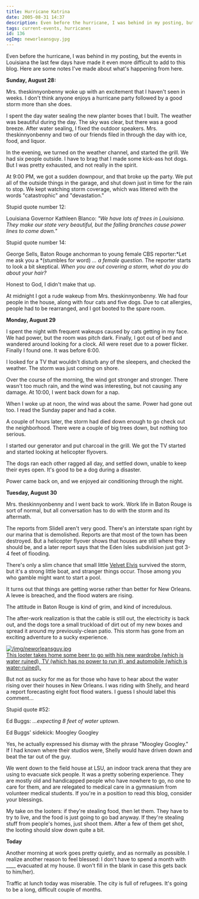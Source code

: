 ```yaml
---
title: Hurricane Katrina
date: 2005-08-31 14:37
description: Even before the hurricane, I was behind in my posting, but the events in Louisiana the last few days have made it even more difficult to add to this blog.  Here are some notes I've made about what's happening from here.
tags: current-events, hurricanes
id: 136
ogImg: neworleansguy.jpg
---
```

Even before the hurricane, I was behind in my posting, but the events in Louisiana the last few days have made it even more difficult to add to this blog.  Here are some notes I've made about what's happening from here.

**Sunday, August 28:**

Mrs. theskinnyonbenny woke up with an excitement that I haven't seen in weeks.  I don't think anyone enjoys a hurricane party followed by a good storm more than she does.  

I spent the day water sealing the new planter boxes that I built.  The weather was beautiful during the day.  The sky was clear, but there was a good breeze.  After water sealing, I fixed the outdoor speakers.  Mrs. theskinnyonbenny and two of our friends filed in through the day with ice, food, and liquor.

In the evening, we turned on the weather channel, and started the grill.  We had six people outside.  I have to brag that I made some kick-ass hot dogs.  But I was pretty exhausted, and not really in the spirit.

At 9:00 PM, we got a sudden downpour, and that broke up the party.  We put all of the outside things in the garage, and shut down just in time for the rain to stop.  We kept watching storm coverage, which was littered with the words "catastrophic" and "devastation."

Stupid quote number 12:  

Louisiana Governor Kathleen Blanco:  *"We have lots of trees in Louisiana.  They make our state very beautiful, but the falling branches cause power lines to come down."*  

Stupid quote number 14: 

George Sells, Baton Rouge anchorman to young female CBS reporter:*Let me ask you a *(stumbles for word) *... a female question*.  The reporter starts to look a bit skeptical.  *When you are out covering a storm, what do you do about your hair?*

Honest to God, I didn't make that up.

At midnight I got a rude wakeup from Mrs. theskinnyonbenny.  We had four people in the house, along with four cats and five dogs.  Due to cat allergies, people had to be rearranged, and I got booted to the spare room.

**Monday, August 29**

I spent the night with frequent wakeups caused by cats getting in my face.  We had power, but the room was pitch dark.  Finally, I got out of bed and wandered around looking for a clock.   All were reset due to a power flicker.  Finally I found one.  It was before 6:00.

I looked for a TV that wouldn't disturb any of the sleepers, and checked the weather.  The storm was just coming on shore.

Over the course of the morning, the wind got stronger and stronger.  There wasn't too much rain, and the wind was interesting, but not causing any damage.  At 10:00, I went back down for a nap.

When I woke up at noon, the wind was about the same.  Power had gone out too.  I read the Sunday paper and had a coke.

A couple of hours later, the storm had died down enough to go check out the neighborhood.  There were a couple of big trees down, but nothing too serious.

I started our generator and put charcoal in the grill.  We got the TV started and started looking at helicopter flyovers.  

The dogs ran each other ragged all day, and settled down, unable to keep their eyes open.  It's good to be a dog during a disaster.

Power came back on, and we enjoyed air conditioning through the night.

**Tuesday, August 30**

Mrs. theskinnyonbenny and I went back to work.  Work life in Baton Rouge is sort of normal, but all conversation has to do with the storm and its aftermath.

The reports from Slidell aren't very good.  There's an interstate span right by our marina that is demolished.  Reports are that most of the town has been destroyed.  But a helicopter flyover shows that houses are still where they should be, and a later report says that the Eden Isles subdivision just got 3-4 feet of flooding.  

There's only a slim chance that small little <a href="/velvet-elvis/rhodes-22/">Velvet Elvis</a> survived the storm, but it's a strong little boat, and stranger things occur.  Those among you who gamble might want to start a pool.

It turns out that things are getting worse rather than better for New Orleans.  A levee is breached, and the flood waters are rising.  

The attitude in Baton Rouge is kind of grim, and kind of incredulous.

The after-work realization is that the cable is still out, the electricity is back out, and the dogs tore a small truckload of dirt out of my new boxes and spread it around my previously-clean patio.  This storm has gone from an exciting adventure to a sucky experience.

<a class="lightview alignright" href="/img/neworleansguy.jpg" data-lightview-caption="This looter takes home some beer to go with his new wardrobe (which is water ruined), TV (which has no power to run it), and automobile (which is water-ruined)." data-lightview-group="group1" style="width:350px;"><img src="/img/neworleansguy.jpg" alt="/img/neworleansguy.jpg"><br><span class="caption">This looter takes home some beer to go with his new wardrobe (which is water ruined), TV (which has no power to run it), and automobile (which is water-ruined).</span></a>

But not as sucky for me as for those who have to hear about the water rising over their houses in New Orleans.  I was riding with Shelly, and heard a report forecasting eight foot flood waters.  I guess I should label this comment...

Stupid quote #52:

Ed Buggs:  *...expecting 8 feet of water uptown.*

Ed Buggs' sidekick:  Moogley Googley

Yes, he actually expressed his dismay with the phrase "Moogley Googley."  If I had known where their studios were, Shelly would have driven down and beat the tar out of the guy.

We went down to the field house at LSU, an indoor track arena that they are using to evacuate sick people.  It was a pretty sobering experience.  They are mostly old and handicapped people who have nowhere to go, no one to care for them, and are relegated to medical care in a gymnasium from volunteer medical students.  If you're in a position to read this blog, consider your blessings.

My take on the looters:  if they're stealing food, then let them.  They have to try to live, and the food is just going to go bad anyway.  If they're stealing stuff from people's homes, just shoot them.  After a few of them get shot, the looting should slow down quite a bit.

**Today**

Another morning at work goes pretty quietly, and as normally as possible.  I realize another reason to feel blessed:  I don't have to spend a month with ____ evacuated at my house.  (I won't fill in the blank in case this gets back to him/her).

Traffic at lunch today was miserable.  The city is full of refugees.  It's going to be a long, difficult couple of months.
